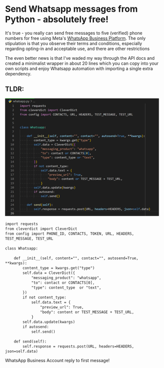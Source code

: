 # Send Whatsapp messages from Python - absolutely free!

It's true - you really can send free messages to five (verified) phone numbers for free using Meta's [WhatsApp Business Platform](https://developers.facebook.com/products/whatsapp/).  The only stipulation is that you observe their terms and conditions, especially regarding opting-in and acceptable use, and there are other restrictions

The even better news is that I've waded my way through the API docs and created a minimalist wrapper in about 20 lines which you can copy into your own scripts and enjoy Whatsapp automation with importing a single extra dependency.


## TLDR:
![](Screenshot%201.png)
```
import requests
from cleverdict import CleverDict
from config import PHONE_ID, CONTACTS, TOKEN, URL, HEADERS, TEST_MESSAGE, TEST_URL

class Whatsapp:

    def __init__(self, content="", contact="", autosend=True, **kwargs):
        content_type = kwargs.get("type")
        self.data = CleverDict({
            "messaging_product": "whatsapp",
            "to": contact or CONTACTS[0],
            "type": content_type  or "text",
        })
        if not content_type:
            self.data.text = {
                "preview_url": True,
                "body": content or TEST_MESSAGE + TEST_URL,
            }
        self.data.update(kwargs)
        if autosend:
            self.send()

    def send(self):
        self.response = requests.post(URL, headers=HEADERS, json=self.data)
```
WhatsApp Business Account
reply to first message!
